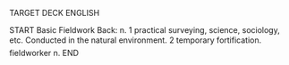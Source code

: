 TARGET DECK
ENGLISH

START
Basic
Fieldwork
Back: n. 1 practical surveying, science, sociology, etc. Conducted in the natural environment. 2 temporary fortification.  fieldworker n.
END
